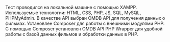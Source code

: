 Тест проводился на локальной машине с помощью XAMPP. Используемые технологии: HTML, CSS, PHP, JS, SQL, MySQL, PHPMyAdmin.
В качестве API выбран OMDB API для получения данных о фильмах.
Установлен Composer для работы с внешними модулями PHP.
С помощью Composer установлен OMDB API PHP Wrapper для удобной работы с базой данных фильмов и обработки данных в PHP.
